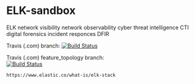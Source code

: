 # ELK-sandbox
ELK 
network visibility 
network observability
cyber threat intelligence CTI 
digital forensics incident responces DFIR

Travis (.com)  branch:
[![Build Status](https://travis-ci.com/githubfoam/ELK-sandbox.svg?branch=master)](https://travis-ci.com/githubfoam/ELK-sandbox) 

Travis (.com) feature_topology branch:  
[![Build Status](https://travis-ci.com/githubfoam/ELK-sandbox.svg?branch=feature_topology)](https://travis-ci.com/githubfoam/ELK-sandbox) 

~~~~
https://www.elastic.co/what-is/elk-stack
~~~~
